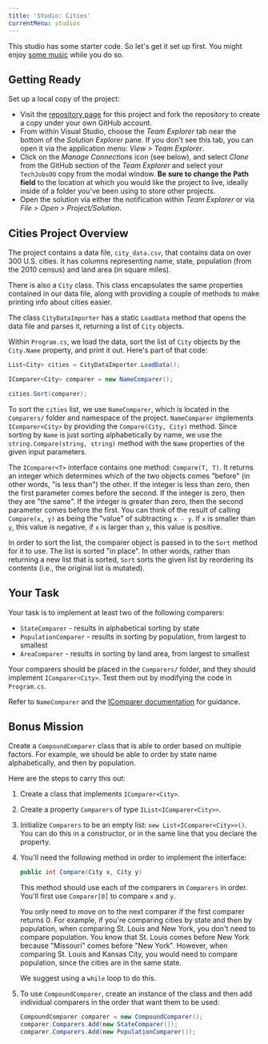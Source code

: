 ```yaml
---
title: 'Studio: Cities'
currentMenu: studios
---
```


This studio has some starter code. So let's get it set up first. You might enjoy [some music](https://www.youtube.com/watch?v=jJMxwBmQWHA) while you do so.

## Getting Ready

Set up a local copy of the project:
- Visit the [repository page](https://github.com/LaunchCodeEducation/Cities) for this project and fork the repository to create a copy under your own GitHub account.
- From within Visual Studio, choose the *Team Explorer* tab near the bottom of the *Solution Explorer* pane. If you don't see this tab, you can open it via the application menu: *View > Team Explorer*.
- Click on the *Manage Connections* icon (see below), and select *Clone* from the GitHub section of the *Team Explorer* and select your `TechJobsOO` copy from the modal window. **Be sure to change the Path field** to the location at which you would like the project to live, ideally inside of a folder you've been using to store other projects.
- Open the solution via either the notification within *Team Explorer* or via *File > Open > Project/Solution*.

## Cities Project Overview

The project contains a data file, `city_data.csv`, that contains data on over 300 U.S. cities. It has columns representing name, state, population (from the 2010 census) and land area (in square miles).

There is also a `City` class. This class encapsulates the same properties contained in our data file, along with providing a couple of methods to make printing info about cities easier.

The class `CityDataImporter` has a static `LoadData` method that opens the data file and parses it, returning a list of `City` objects.

Within `Program.cs`, we load the data, sort the list of `City` objects by the `City.Name` property, and print it out. Here's part of that code:

```csharp
List<City> cities = CityDataImporter.LoadData();

IComparer<City> comparer = new NameComparer();

cities.Sort(comparer);
```

To sort the `cities` list, we use `NameComparer`, which is located in the `Comparers/` folder and namespace of the project. `NameComparer` implements `IComparer<City>` by providing the `Compare(City, City)` method. Since sorting by `Name` is just sorting alphabetically by name, we use the `string.Compare(string, string)` method with the `Name` properties of the given input parameters.

The `IComparer<T>` interface contains one method: `Compare(T, T)`. It returns an integer which determines which of the two objects comes "before" (in other words, "is less than") the other. If the integer is less than zero, then the first parameter comes before the second. If the integer is zero, then they are "the same". If the integer is greater than zero, then the second parameter comes before the first. You can think of the result of calling `Compare(x, y)` as being the "value" of subtracting `x - y`. If `x` is smaller than `y`, this value is negative, if `x` is larger than `y`, this value is positive.

In order to sort the list, the comparer object is passed in to the `Sort` method for it to use. The list is sorted "in place". In other words, rather than returning a new list that is sorted, `Sort` sorts the given list by reordering its contents (i.e., the original list is mutated).

## Your Task

Your task is to implement at least two of the following comparers:

- `StateComparer` - results in alphabetical sorting by state
- `PopulationComparer` - results in sorting by population, from largest to smallest
- `AreaComparer` - results in sorting by land area, from largest to smallest

Your comparers should be placed in the `Comparers/` folder, and they should implement `IComparer<City>`. Test them out by modifying the code in `Program.cs`.

Refer to `NameComparer` and the [IComparer<T> documentation](https://msdn.microsoft.com/en-us/library/8ehhxeaf(v=vs.110).aspx) for guidance.

## Bonus Mission

Create a `CompoundComparer` class that is able to order based on multiple factors. For example, we should be able to order by state name alphabetically, and then by population.

Here are the steps to carry this out:

1. Create a class that implements `IComparer<City>`.
2. Create a property `Comparers` of type `IList<IComparer<City>>`.
3. Initialize `Comparers` to be an empty list: `new List<IComparer<City>>()`. You can do this in a constructor, or in the same line that you declare the property.
4. You'll need the following method in order to implement the interface:

    ```csharp
    public int Compare(City x, City y)
    ```

    This method should use each of the comparers in `Comparers` in order. You'll first use `Comparer[0]` to compare `x` and `y`.

    You only need to move on to the next comparer if the first comparer returns 0. For example, if you're comparing cities by state and then by population, when comparing St. Louis and New York, you don't need to compare population. You know that St. Louis comes before New York because "Missouri" comes before "New York". However, when comparing St. Louis and Kansas City, you would need to compare population, since the cities are in the same state.

    We suggest using a `while` loop to do this.
5. To use `CompoundComparer`, create an instance of the class and then add individual comparers in the order that want them to be used:
    ```csharp
    CompoundComparer comparer = new CompoundComparer();
    comparer.Comparers.Add(new StateComparer());
    comparer.Comparers.Add(new PopulationComparer());
    ```
